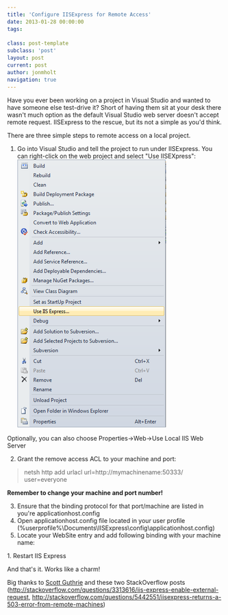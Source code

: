 ```yaml
---
title: 'Configure IISExpress for Remote Access'
date: 2013-01-28 00:00:00 
tags: 

class: post-template
subclass: 'post'
layout: post
current: post
author: jonmholt
navigation: true
---
```

Have you ever been working on a project in Visual Studio and wanted to have someone else test-drive it?  Short of having them sit at your desk there wasn't much option as the default Visual Studio web server doesn't accept remote request.  IISExpress to the rescue, but its not a simple as you'd think.

There are three simple steps to remote access on a local project.

1. Go into Visual Studio and tell the project to run under IISExpress. You can right-click on the web project and select "Use IISEXpress":
  ![](/content/images/2014/Aug/IISExpress02.png)

  Optionally, you can also choose Properties->Web->Use Local IIS Web Server

2. Grant the remove access ACL to your machine and port:
  >netsh http add urlacl url=http://mymachinename:50333/ user=everyone

  **Remember to change your machine and port number!**

3. Ensure that the binding protocol for that port/machine are listed in you're applicationhost.config
  1. Open applicationhost.config file located in your user profile (%userprofile%\Documents\IISExpress\config\applicationhost.config)
  1. Locate your WebSite entry and add following binding with your machine name:
<binding protocol="http" bindingInformation=":50333:your-machine-name" />
  1. Restart IIS Express

And that's it.  Works like a charm!

Big thanks to [Scott Guthrie](http://weblogs.asp.net/scottgu/archive/2010/06/28/introducing-iis-express.aspx) and these two StackOverflow posts (http://stackoverflow.com/questions/3313616/iis-express-enable-external-request,
http://stackoverflow.com/questions/5442551/iisexpress-returns-a-503-error-from-remote-machines)
